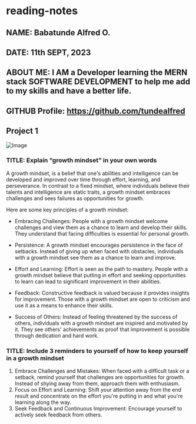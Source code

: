 # reading-notes
## NAME: Babatunde Alfred O.
## DATE: 11th SEPT, 2023
## ABOUT ME: I AM a Developer learning the MERN stack SOFTWARE DEVELOPMENT to help me add to my skills and have a better life.
## GITHUB Profile: https://github.com/tundealfred

## Project 1

![Image](https://beechhillschool.co.uk/bhps/wp-content/uploads/2020/12/growth1-768x331.png)
### TITLE: Explain “growth mindset” in your own words

A growth mindset, is a belief that one's abilities and intelligence can be developed and improved over time through effort, learning, and perseverance. In contrast to a fixed mindset, where individuals believe their talents and intelligence are static traits, a growth mindset embraces challenges and sees failures as opportunities for growth.

Here are some key principles of a growth mindset:

- Embracing Challenges: People with a growth mindset welcome challenges and view them as a chance to learn and develop their skills. They understand that facing difficulties is essential for personal growth.

- Persistence: A growth mindset encourages persistence in the face of setbacks. Instead of giving up when faced with obstacles, individuals with a growth mindset see them as a chance to learn and improve.

- Effort and Learning: Effort is seen as the path to mastery. People with a growth mindset believe that putting in effort and seeking opportunities to learn can lead to significant improvement in their abilities.

- Feedback: Constructive feedback is valued because it provides insights for improvement. Those with a growth mindset are open to criticism and use it as a means to enhance their skills.

- Success of Others: Instead of feeling threatened by the success of others, individuals with a growth mindset are inspired and motivated by it. They see others' achievements as proof that improvement is possible through dedication and hard work.

### TITLE: Include 3 reminders to yourself of how to keep yourself in a growth mindset

1. Embrace Challenges and Mistakes: When faced with a difficult task or a setback, remind yourself that challenges are opportunities for growth. Instead of shying away from them, approach them with enthusiasm. 
2. Focus on Effort and Learning: Shift your attention away from the end result and concentrate on the effort you're putting in and what you're learning along the way. 
3. Seek Feedback and Continuous Improvement: Encourage yourself to actively seek feedback from others. 
